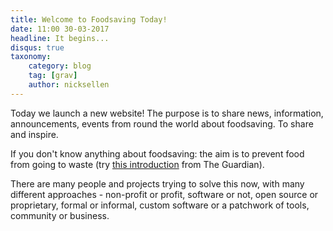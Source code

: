 ```yaml
---
title: Welcome to Foodsaving Today!
date: 11:00 30-03-2017
headline: It begins...
disqus: true
taxonomy:
    category: blog
    tag: [grav]
    author: nicksellen
---
```


Today we launch a new website! The purpose is to share news, information, announcements, events from round the world about foodsaving. To share and inspire.

If you don't know anything about foodsaving: the aim is to prevent food from going to waste (try [this introduction](
https://www.theguardian.com/sustainable-business/free-food-sharing-leftovers-surplus-local-popular) from The Guardian).

There are many people and projects trying to solve this now, with many different approaches - non-profit or profit, software or not, open source or proprietary, formal or informal, custom software or a patchwork of tools, community or business.

